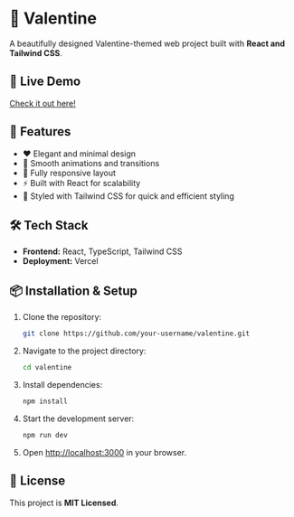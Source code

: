 # 💖 Valentine

A beautifully designed Valentine-themed web project built with **React and Tailwind CSS**.

## 🎨 Live Demo
[Check it out here!](https://valentine-hritik-sharma.vercel.app/)

## 🚀 Features
- ❤️ Elegant and minimal design
- 🌸 Smooth animations and transitions
- 🎨 Fully responsive layout
- ⚡ Built with React for scalability
- 🎀 Styled with Tailwind CSS for quick and efficient styling

## 🛠️ Tech Stack
- **Frontend:** React, TypeScript, Tailwind CSS
- **Deployment:** Vercel


## 📦 Installation & Setup
1. Clone the repository:
   ```sh
   git clone https://github.com/your-username/valentine.git
   ```
2. Navigate to the project directory:
   ```sh
   cd valentine
   ```
3. Install dependencies:
   ```sh
   npm install
   ```
4. Start the development server:
   ```sh
   npm run dev
   ```
5. Open [http://localhost:3000](http://localhost:5137) in your browser.

## 📝 License
This project is **MIT Licensed**.

